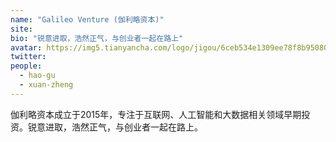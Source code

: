 ```yaml
---
name: "Galileo Venture (伽利略资本)"
site: 
bio: "锐意进取，浩然正气，与创业者一起在路上"
avatar: https://img5.tianyancha.com/logo/jigou/6ceb534e1309ee78f8b9508068cbbb4b.png@!n_200x200
twitter: 
people:
  - hao-gu
  - xuan-zheng
---
```


伽利略资本成立于2015年，专注于互联网、人工智能和大数据相关领域早期投资。锐意进取，浩然正气，与创业者一起在路上。

